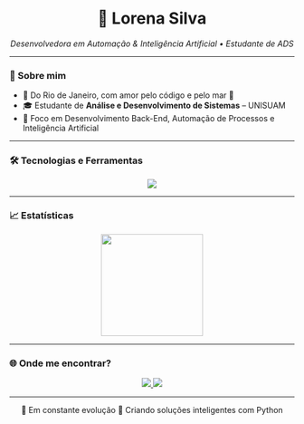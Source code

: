 <h1 align="center">💜 Lorena Silva</h1>

<p align="center">
  <i>Desenvolvedora em Automação & Inteligência Artificial • Estudante de ADS </i>
</p>

---

### 🧭 Sobre mim

- 📍 Do Rio de Janeiro, com amor pelo código e pelo mar 🌊  
- 🎓 Estudante de **Análise e Desenvolvimento de Sistemas** – UNISUAM  
- 🤖 Foco em Desenvolvimento Back-End, Automação de Processos e Inteligência Artificial  

---

### 🛠️ Tecnologias e Ferramentas

<div align="center">
  <img src="https://skillicons.dev/icons?i=java,python,html,css,js,ts,php,mysql,angular,vscode,github" />
</div>


---


### 📈 Estatísticas

<div align="center">
  <img 
    height="180em" src="https://github-readme-stats.vercel.app/api?username=SantosLorenaa&show_icons=true&theme=midnight-purple&hide_border=true&count_private=true" />
</div>

---

### 🌐 Onde me encontrar?

<p align="center">
  <a href="https://www.linkedin.com/in/lorena-silva-a21229200/" target="_blank">
    <img src="https://img.shields.io/badge/LinkedIn-0A66C2?style=for-the-badge&logo=linkedin&logoColor=white" />
  </a>
  <a href="mailto:lorenasilva.devv@gmail.com">
    <img src="https://img.shields.io/badge/Gmail-D14836?style=for-the-badge&logo=gmail&logoColor=white" />
  </a>
</p>

---

<p align="center">
  🚀 Em constante evolução  
  💜 Criando soluções inteligentes com Python
</p>
